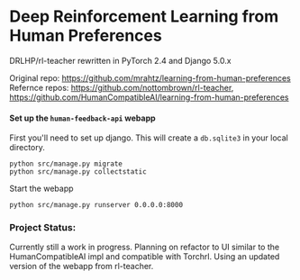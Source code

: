 # Deep Reinforcement Learning from Human Preferences
DRLHP/rl-teacher rewritten in PyTorch 2.4 and Django 5.0.x

Original repo: https://github.com/mrahtz/learning-from-human-preferences
Refernce repos: https://github.com/nottombrown/rl-teacher, https://github.com/HumanCompatibleAI/learning-from-human-preferences


#### Set up the `human-feedback-api` webapp
First you'll need to set up django. This will create a `db.sqlite3` in your local directory.

    python src/manage.py migrate
    python src/manage.py collectstatic

Start the webapp

    python src/manage.py runserver 0.0.0.0:8000


### Project Status:

Currently still a work in progress. Planning on refactor to UI similar to the HumanCompatibleAI impl and compatible with Torchrl. Using an updated version of the webapp from rl-teacher.
